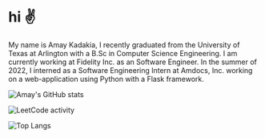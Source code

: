 # hi :v:
My name is Amay Kadakia, I recently graduated from the University of Texas at Arlington with a B.Sc in Computer Science Engineering. I am currently working at Fidelity Inc. as an Software Engineer. In the summer of 2022, I interned as a Software Engineering Intern at Amdocs, Inc. working on a web-application using Python with a Flask framework.

![Amay's GitHub stats](https://github-readme-stats.vercel.app/api?username=kadakiaamay02&show_icons=true&theme=dark&count_private=true&hide=prs&count_forked=true)


![LeetCode activity](https://leetcard.jacoblin.cool/kadakiaamay02)

![Top Langs](https://github-readme-stats.vercel.app/api/top-langs/?username=kadakiaamay02&theme=dark&count_private=true&count_forked=true)
<a href="https://amaykadakia.com"></a>
